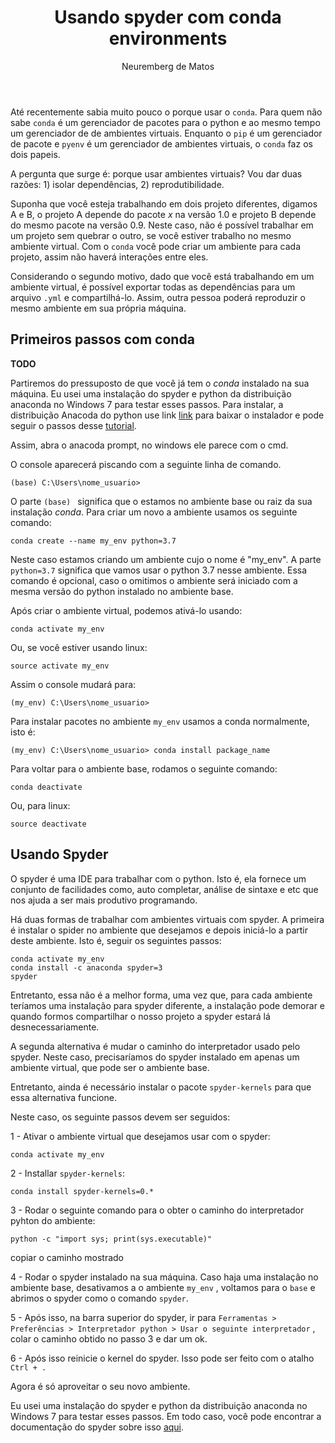 ﻿---
layout: post
title: "Usando spyder com conda environments"
author: "Neuremberg de Matos"
categories: infraestrura
tags: [python, conda]
image: ./spyder-conda-environments/conda-blog.jpg
---

Até recentemente sabia muito pouco o porque usar o `conda`. Para quem não sabe `conda` é um gerenciador de pacotes para o python e ao mesmo tempo um gerenciador de de ambientes virtuais. Enquanto o `pip` é um gerenciador de pacote e `pyenv` é um gerenciador de ambientes virtuais, o `conda` faz os dois papeis.

A pergunta que surge é: porque usar ambientes virtuais? Vou dar duas razões: 1) isolar dependências, 2) reprodutibilidade.

Suponha que você esteja trabalhando em dois projeto diferentes, digamos A e B, o projeto A depende do pacote _x_ na versão 1.0 e projeto B depende do mesmo pacote na versão 0.9. Neste caso, não é possível trabalhar em um projeto sem quebrar o outro, se você estiver trabalho no mesmo ambiente virtual. Com o `conda` você pode criar um ambiente para cada projeto, assim não haverá interações entre eles.

Considerando o segundo motivo, dado que você está trabalhando em um ambiente virtual, é possível exportar todas as dependências para um arquivo `.yml` e compartilhá-lo. Assim, outra pessoa poderá reproduzir o mesmo ambiente em sua própria máquina.

## Primeiros passos com conda

__TODO__

Partiremos do pressuposto de que você já tem o _conda_ instalado na sua máquina. Eu usei uma instalação do spyder e python da distribuição anaconda no Windows 7 para testar esses passos. Para instalar, a distribuição Anacoda do python use link [link](https://www.anaconda.com/distribution/) para baixar o instalador e pode seguir o passos desse [tutorial](https://lamfo-unb.github.io/2017/06/10/Instalando-Python/).

Assim, abra o anacoda prompt, no windows ele parece com o cmd.

O console aparecerá piscando com a seguinte linha de comando.

```
(base) C:\Users\nome_usuario>
```
O parte `(base) ` significa que o estamos no ambiente base ou raiz da sua instalação _conda_. Para criar um novo a ambiente usamos os seguinte comando:

```
conda create --name my_env python=3.7
```

Neste caso estamos criando um ambiente cujo o nome é "my_env". A parte `python=3.7` significa que vamos usar o python 3.7 nesse ambiente. Essa comando é opcional, caso o omitimos o ambiente será iniciado com a mesma versão do python instalado no ambiente base.

Após criar o ambiente virtual, podemos ativá-lo usando:

```
conda activate my_env
```
Ou, se você estiver usando linux:

```
source activate my_env
```

Assim o console mudará para:

```
(my_env) C:\Users\nome_usuario>
```


Para  instalar pacotes no ambiente `my_env` usamos a conda normalmente, isto é:
```
(my_env) C:\Users\nome_usuario> conda install package_name
```
Para voltar para o ambiente base, rodamos o seguinte comando:

```
conda deactivate
```

Ou, para linux:

```
source deactivate
```

## Usando Spyder

O spyder é uma IDE para trabalhar com o python. Isto é, ela fornece um conjunto de facilidades como, auto completar, análise de sintaxe e etc que nos ajuda a ser mais produtivo programando.

Há duas formas de trabalhar com ambientes virtuais com spyder. A primeira é instalar o spider no ambiente que desejamos e depois iniciá-lo a partir deste ambiente. Isto é, seguir os seguintes passos:

```
conda activate my_env
conda install -c anaconda spyder=3
spyder
```
Entretanto, essa não é a melhor forma, uma vez que, para cada ambiente teríamos uma instalação para spyder diferente, a instalação pode demorar e quando formos compartilhar o nosso projeto a spyder estará lá desnecessariamente.

A segunda alternativa é mudar o caminho do interpretador usado pelo spyder. Neste caso, precisaríamos do spyder instalado em apenas um ambiente virtual, que pode ser o ambiente base.

Entretanto, ainda é necessário instalar o pacote `spyder-kernels` para que essa alternativa funcione.

Neste caso, os seguinte passos devem ser seguidos:

1 - Ativar o ambiente virtual que desejamos usar com o spyder:

```
conda activate my_env
```
2 - Installar `spyder-kernels`:

```
conda install spyder-kernels=0.*
```
3 - Rodar o seguinte comando para o obter o caminho do interpretador pyhton do ambiente:
```
python -c "import sys; print(sys.executable)"
```
copiar o caminho mostrado

4 - Rodar o spyder instalado na sua máquina. Caso haja uma instalação no ambiente base, desativamos a o ambiente `my_env` , voltamos para o `base` e abrimos o spyder como o comando `spyder`.

5 - Após isso, na barra superior do spyder, ir para `Ferramentas > Preferências > Interpretador python > Usar o seguinte interpretador` , colar o caminho obtido no passo 3 e dar um ok.

6 - Após isso reinicie o kernel do spyder. Isso pode ser feito com o atalho `Ctrl + .`

Agora é só aproveitar o seu novo ambiente.

Eu usei uma instalação do spyder e python da distribuição anaconda no Windows 7 para testar esses passos. Em todo caso, você pode encontrar a documentação do spyder sobre isso [aqui](https://github.com/spyder-ide/spyder/wiki/Working-with-packages-and-environments-in-Spyder).
